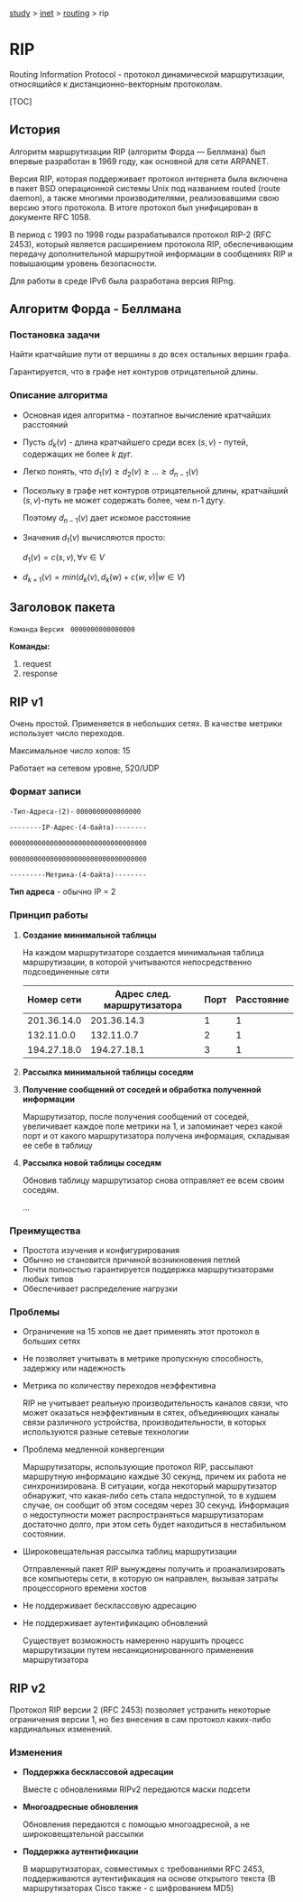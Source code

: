 [study](./../../) > [inet](./../) > [routing](./) > rip

# RIP

Routing Information Protocol - протокол динамической маршрутизации, относящийся к дистанционно-векторным протоколам. 

[TOC]

## История

Алгоритм маршрутизации RIP (алгоритм Форда — Беллмана) был впервые разработан в 1969 году, как основной для сети ARPANET.

Версия RIP, которая поддерживает протокол интернета была включена в пакет BSD операционной системы Unix под названием routed (route daemon), а также многими производителями, реализовавшими свою версию этого протокола. В итоге протокол был унифицирован в документе RFC 1058.

В период с 1993 по 1998 годы разрабатывался протокол RIP-2 (RFC 2453), который является расширением протокола RIP, обеспечивающим передачу дополнительной маршрутной информации в сообщениях RIP и повышающим уровень безопасности.

Для работы в среде IPv6 была разработана версия RIPng.

## Алгоритм Форда - Беллмана

### Постановка задачи

Найти кратчайшие пути от вершины $s$ до всех остальных вершин графа.

Гарантируется, что в графе нет контуров отрицательной длины.

### Описание алгоритма

* Основная идея алгоритма - поэтапное вычисление кратчайших расстояний

* Пусть $d_k(v)$ - длина кратчайшего среди всех $(s, v)$ - путей, содержащих не более $k$ дуг.

* Легко понять, что $d_1(v) \geq d_2(v) \geq ... \geq d_{n-1}(v)$

* Поскольку в графе нет контуров отрицательной длины, кратчайший $(s, v)$-путь не может содержать более, чем n-1 дугу.

  Поэтому $d_{n-1}(v)$ дает искомое расстояние

* Значения $d_1(v)$ вычисляются просто:

  $d_1(v) = c(s, v),  \forall v \in V$

* $d_{k+1}(v) = min(d_k(v), d_k(w) + c(w,v) |w \in V)$

## Заголовок пакета

`Команда` `Версия ` `0000000000000000`

**Команды:**

1. request
2. response

## RIP v1

Очень простой. Применяется в небольших сетях. В качестве метрики использует число переходов.

Максимальное число хопов: 15

Работает на сетевом уровне, 520/UDP

### Формат записи

`-Тип-Адреса-(2)-` `0000000000000000`

`--------IP-Адрес-(4-байта)--------`

`0000000000000000000000000000000000`

`0000000000000000000000000000000000`

`---------Метрика-(4-байта)--------`

**Тип адреса** - обычно IP = 2

### Принцип работы

1. **Создание минимальной таблицы**

   На каждом маршрутизаторе создается минимальная таблица маршрутизации, в которой учитываются непосредственно подсоединенные сети

   | Номер сети  | Адрес след. маршрутизатора | Порт | Расстояние |
   | ----------- | -------------------------- | ---- | ---------- |
   | 201.36.14.0 | 201.36.14.3                | 1    | 1          |
   | 132.11.0.0  | 132.11.0.7                 | 2    | 1          |
   | 194.27.18.0 | 194.27.18.1                | 3    | 1          |

2. **Рассылка минимальной таблицы соседям**

3. **Получение сообщений от соседей и обработка полученной информации**

   Маршрутизатор, после получения сообщений от соседей, увеличивает каждое поле метрики на 1, и запоминает через какой порт и от какого маршрутизатора получена информация, складывая ее себе в таблицу

4. **Рассылка новой таблицы соседям**

   Обновив таблицу маршрутизатор снова отправляет ее всем своим соседям. 

   ...

### Преимущества

* Простота изучения и конфигурирования
* Обычно не становится причиной возникновения петлей
* Почти полностью гарантируется поддержка маршрутизаторами любых типов
* Обеспечивает распределение нагрузки

### Проблемы

* Ограничение на 15 хопов не дает применять этот протокол в больших сетях

* Не позволяет учитывать в метрике пропускную способность, задержку или надежность

* Метрика по количеству переходов неэффективна 

  RIP не учитывает реальную производительность каналов связи, что может оказаться неэффективным в сятех, объединяющих каналы связи различного устройства, производительности, в которых используются разные сетевые технологии

* Проблема медленной конвергенции

  Маршрутизаторы, использующие протокол RIP, рассылают маршрутную информацию каждые 30 секунд, причем их работа не синхронизирована. В ситуации, когда некоторый маршрутизатор обнаружит, что какая-либо сеть стала недоступной, то в худшем случае, он сообщит об этом соседям через 30 секунд. Информация о недоступности может распространяться маршрутизаторам достаточно долго, при этом сеть будет находиться в нестабильном состоянии.

* Широковещательная рассылка таблиц маршрутизации

  Отправленный пакет RIP вынуждены получить и проанализировать  все компьютеры сети, в которую он направлен, вызывая затраты процессорного времени хостов

* Не поддерживает бесклассовую адресацию

* Не поддерживает аутентификацию обновлений

  Существует возможность намеренно нарушить процесс маршрутизации путем несанкционированного применения маршрутизатора

## RIP v2

Протокол RIP версии 2 (RFC 2453) позволяет устранить некоторые ограничения версии 1, но без внесения в сам протокол каких-либо кардинальных изменений.

### Изменения

* **Поддержка бесклассовой адресации** 

  Вместе с обновлениями RIPv2 передаются маски подсети 

* **Многоадресные обновления**

  Обновления передаются с помощью многоадресной, а не широковещательной рассылки

* **Поддержка аутентификации**

  В маршрутизаторах, совместимых с требованиями RFC 2453, поддерживаются аутентификация на основе открытого текста (В маршрутизаторах Cisco также - с шифрованием MD5)
